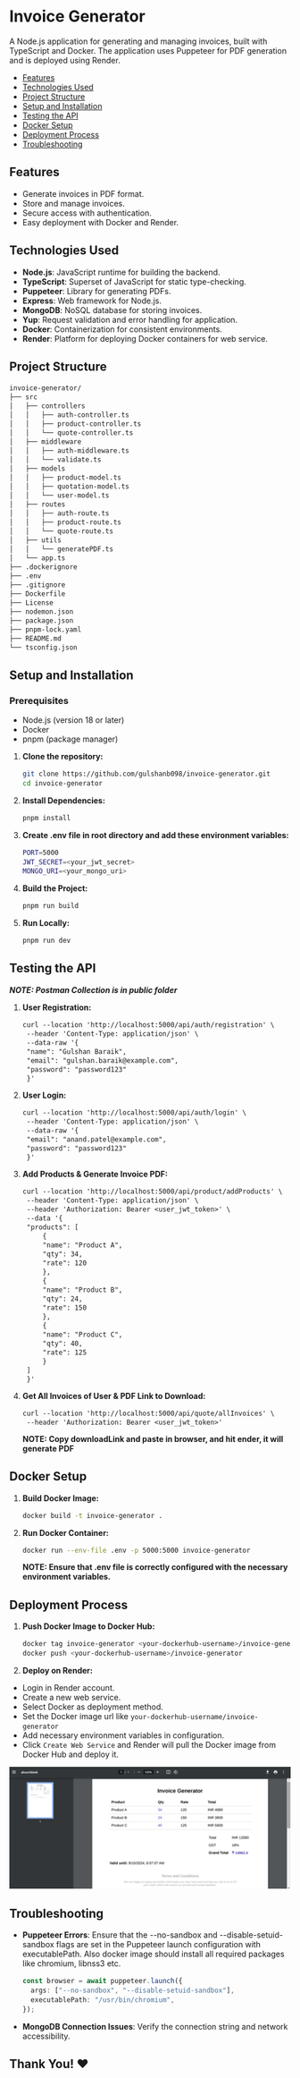 # Invoice Generator

A Node.js application for generating and managing invoices, built with TypeScript and Docker. The application uses Puppeteer for PDF generation and is deployed using Render.

- [Features](#features)
- [Technologies Used](#technologies-used)
- [Project Structure](#project-structure)
- [Setup and Installation](#setup-and-installation)
- [Testing the API](#testing-the-api)
- [Docker Setup](#docker-setup)
- [Deployment Process](#deployment-process)
- [Troubleshooting](#troubleshooting)

## Features

- Generate invoices in PDF format.
- Store and manage invoices.
- Secure access with authentication.
- Easy deployment with Docker and Render.

## Technologies Used

- **Node.js**: JavaScript runtime for building the backend.
- **TypeScript**: Superset of JavaScript for static type-checking.
- **Puppeteer**: Library for generating PDFs.
- **Express**: Web framework for Node.js.
- **MongoDB**: NoSQL database for storing invoices.
- **Yup**: Request validation and error handling for application.
- **Docker**: Containerization for consistent environments.
- **Render**: Platform for deploying Docker containers for web service.

## Project Structure

```plaintext
invoice-generator/
├── src
│   ├── controllers
│   │   ├── auth-controller.ts
│   │   ├── product-controller.ts
│   │   └── quote-controller.ts
│   ├── middleware
│   │   ├── auth-middleware.ts
│   │   └── validate.ts
│   ├── models
│   │   ├── product-model.ts
│   │   ├── quotation-model.ts
│   │   └── user-model.ts
│   ├── routes
│   │   ├── auth-route.ts
│   │   ├── product-route.ts
│   │   └── quote-route.ts
│   ├── utils
│   │   └── generatePDF.ts
│   └── app.ts
├── .dockerignore
├── .env
├── .gitignore
├── Dockerfile
├── License
├── nodemon.json
├── package.json
├── pnpm-lock.yaml
├── README.md
└── tsconfig.json

```

## Setup and Installation

### Prerequisites

- Node.js (version 18 or later)
- Docker
- pnpm (package manager)

1. **Clone the repository:**

   ```bash
   git clone https://github.com/gulshanb098/invoice-generator.git
   cd invoice-generator
   ```

2. **Install Dependencies:**

   ```bash
   pnpm install
   ```

3. **Create .env file in root directory and add these environment variables:**

   ```bash
   PORT=5000
   JWT_SECRET=<your_jwt_secret>
   MONGO_URI=<your_mongo_uri>
   ```

4. **Build the Project:**
   ```bash
   pnpm run build
   ```
5. **Run Locally:**
   ```bash
   pnpm run dev
   ```

## Testing the API

**_NOTE: Postman Collection is in public folder_**

1. **User Registration:**

   ```curl
   curl --location 'http://localhost:5000/api/auth/registration' \
    --header 'Content-Type: application/json' \
    --data-raw '{
    "name": "Gulshan Baraik",
    "email": "gulshan.baraik@example.com",
    "password": "password123"
    }'
   ```

2. **User Login:**

   ```curl
   curl --location 'http://localhost:5000/api/auth/login' \
    --header 'Content-Type: application/json' \
    --data-raw '{
    "email": "anand.patel@example.com",
    "password": "password123"
    }'
   ```

3. **Add Products & Generate Invoice PDF:**

   ```curl
   curl --location 'http://localhost:5000/api/product/addProducts' \
    --header 'Content-Type: application/json' \
    --header 'Authorization: Bearer <user_jwt_token>' \
    --data '{
    "products": [
        {
        "name": "Product A",
        "qty": 34,
        "rate": 120
        },
        {
        "name": "Product B",
        "qty": 24,
        "rate": 150
        },
        {
        "name": "Product C",
        "qty": 40,
        "rate": 125
        }
    ]
    }'
   ```

4. **Get All Invoices of User & PDF Link to Download:**
   ```curl
   curl --location 'http://localhost:5000/api/quote/allInvoices' \
    --header 'Authorization: Bearer <user_jwt_token>'
   ```
   **NOTE: Copy downloadLink and paste in browser, and hit ender, it will generate PDF**

## Docker Setup

1. **Build Docker Image:**
   ```bash
   docker build -t invoice-generator .
   ```
2. **Run Docker Container:**
   ```bash
   docker run --env-file .env -p 5000:5000 invoice-generator
   ```
   **NOTE: Ensure that .env file is correctly configured with the necessary environment variables.**

## Deployment Process

1. **Push Docker Image to Docker Hub:**
   ```bash
   docker tag invoice-generator <your-dockerhub-username>/invoice-generator
   docker push <your-dockerhub-username>/invoice-generator
   ```
2. **Deploy on Render:**

- Login in Render account.
- Create a new web service.
- Select Docker as deployment method.
- Set the Docker image url like `your-dockerhub-username/invoice-generator`
- Add necessary environment variables in configuration.
- Click `Create Web Service` and Render will pull the Docker image from Docker Hub and deploy it.

![Invoice PDF](public/image.png)

## Troubleshooting

- **Puppeteer Errors**: Ensure that the --no-sandbox and --disable-setuid-sandbox flags are set in the Puppeteer launch configuration with executablePath. Also docker image should install all required packages like chromium, libnss3 etc.
  ```typescript
  const browser = await puppeteer.launch({
    args: ["--no-sandbox", "--disable-setuid-sandbox"],
    executablePath: "/usr/bin/chromium",
  });
  ```
- **MongoDB Connection Issues**: Verify the connection string and network accessibility.

## Thank You! ❤️
